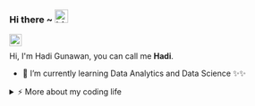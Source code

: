 ### Hi there ~ <img src="https://user-images.githubusercontent.com/1303154/88677602-1635ba80-d120-11ea-84d8-d263ba5fc3c0.gif" width="24px" alt="hi">

<a target="_blank" href="https://www.linkedin.com/in/hadi-gunawan-875889199/">

  <img align="left" alt="LinkdeIN" width="22px" src="https://cdn.jsdelivr.net/npm/simple-icons@v3/icons/linkedin.svg" />

</a>
<br>

Hi, I'm Hadi Gunawan, you can call me **Hadi**.

- 🌱 I’m currently learning Data Analytics and Data Science ✨✨

<details>
<summary>⚡️ More about my coding life</summary>

<br />

#### <img src="https://media.giphy.com/media/VgCDAzcKvsR6OM0uWg/giphy.gif" width="50"> View my stats on Github

![Hadigunawan's github stats](https://github-readme-stats.vercel.app/api?username=hadigunawan123&count_private=true&show_icons=true&theme=onedarkpro)

<!-- theme can be onedark -->

#### <img src="https://media.giphy.com/media/VgCDAzcKvsR6OM0uWg/giphy.gif" width="50"> See my top languages

![Top Langs](https://github-readme-stats.vercel.app/api/top-langs/?username=hadigunawan123&layout=compact&langs_count=12)

</details>

<!--
### Hi there 👋


**hadigunawan123/hadigunawan123** is a ✨ _special_ ✨ repository because its `README.md` (this file) appears on your GitHub profile.

Here are some ideas to get you started:

- 🔭 I’m currently working on ...
- 🌱 I’m currently learning ...
- 👯 I’m looking to collaborate on ...
- 🤔 I’m looking for help with ...
- 💬 Ask me about ...
- 📫 How to reach me: ...
- 😄 Pronouns: ...
- ⚡ Fun fact: ...
-->
